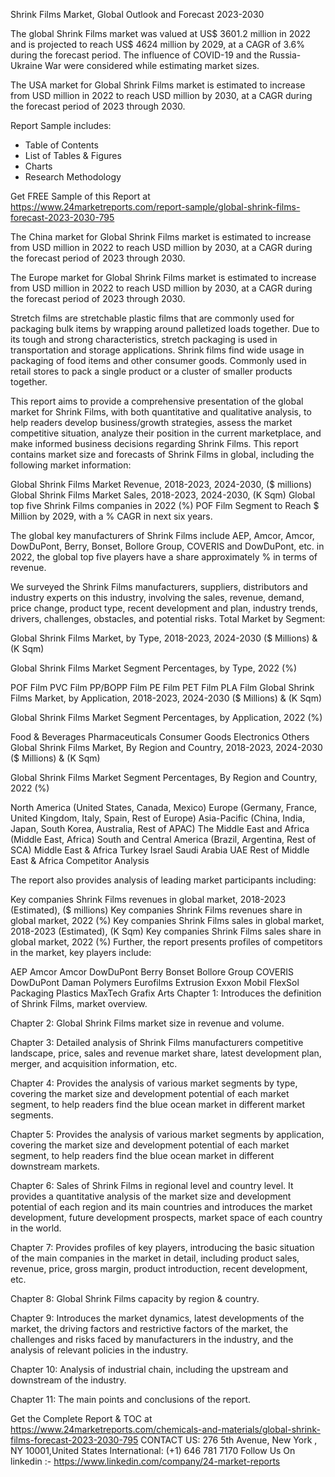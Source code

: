 Shrink Films Market, Global Outlook and Forecast 2023-2030

The global Shrink Films market was valued at US$ 3601.2 million in 2022 and is projected to reach US$ 4624 million by 2029, at a CAGR of 3.6% during the forecast period. The influence of COVID-19 and the Russia-Ukraine War were considered while estimating market sizes.

The USA market for Global Shrink Films market is estimated to increase from USD million in 2022 to reach USD million by 2030, at a CAGR during the forecast period of 2023 through 2030.

Report Sample includes:
- Table of Contents
- List of Tables & Figures
- Charts
- Research Methodology

Get FREE Sample of this Report at https://www.24marketreports.com/report-sample/global-shrink-films-forecast-2023-2030-795

The China market for Global Shrink Films market is estimated to increase from USD million in 2022 to reach USD million by 2030, at a CAGR during the forecast period of 2023 through 2030.

The Europe market for Global Shrink Films market is estimated to increase from USD million in 2022 to reach USD million by 2030, at a CAGR during the forecast period of 2023 through 2030.

Stretch films are stretchable plastic films that are commonly used for packaging bulk items by wrapping around palletized loads together. Due to its tough and strong characteristics, stretch packaging is used in transportation and storage applications. Shrink films find wide usage in packaging of food items and other consumer goods. Commonly used in retail stores to pack a single product or a cluster of smaller products together.

This report aims to provide a comprehensive presentation of the global market for Shrink Films, with both quantitative and qualitative analysis, to help readers develop business/growth strategies, assess the market competitive situation, analyze their position in the current marketplace, and make informed business decisions regarding Shrink Films. This report contains market size and forecasts of Shrink Films in global, including the following market information:

Global Shrink Films Market Revenue, 2018-2023, 2024-2030, ($ millions)
Global Shrink Films Market Sales, 2018-2023, 2024-2030, (K Sqm)
Global top five Shrink Films companies in 2022 (%)
POF Film Segment to Reach $ Million by 2029, with a % CAGR in next six years.

The global key manufacturers of Shrink Films include AEP, Amcor, Amcor, DowDuPont, Berry, Bonset, Bollore Group, COVERIS and DowDuPont, etc. in 2022, the global top five players have a share approximately % in terms of revenue.

We surveyed the Shrink Films manufacturers, suppliers, distributors and industry experts on this industry, involving the sales, revenue, demand, price change, product type, recent development and plan, industry trends, drivers, challenges, obstacles, and potential risks. Total Market by Segment:

Global Shrink Films Market, by Type, 2018-2023, 2024-2030 ($ Millions) & (K Sqm)

Global Shrink Films Market Segment Percentages, by Type, 2022 (%)

POF Film
PVC Film
PP/BOPP Film
PE Film
PET Film
PLA Film
Global Shrink Films Market, by Application, 2018-2023, 2024-2030 ($ Millions) & (K Sqm)

Global Shrink Films Market Segment Percentages, by Application, 2022 (%)

Food & Beverages
Pharmaceuticals
Consumer Goods
Electronics
Others
Global Shrink Films Market, By Region and Country, 2018-2023, 2024-2030 ($ Millions) & (K Sqm)

Global Shrink Films Market Segment Percentages, By Region and Country, 2022 (%)

North America (United States, Canada, Mexico)
Europe (Germany, France, United Kingdom, Italy, Spain, Rest of Europe)
Asia-Pacific (China, India, Japan, South Korea, Australia, Rest of APAC)
The Middle East and Africa (Middle East, Africa)
South and Central America (Brazil, Argentina, Rest of SCA)
Middle East & Africa
Turkey
Israel
Saudi Arabia
UAE
Rest of Middle East & Africa
Competitor Analysis

The report also provides analysis of leading market participants including:

Key companies Shrink Films revenues in global market, 2018-2023 (Estimated), ($ millions)
Key companies Shrink Films revenues share in global market, 2022 (%)
Key companies Shrink Films sales in global market, 2018-2023 (Estimated), (K Sqm)
Key companies Shrink Films sales share in global market, 2022 (%)
Further, the report presents profiles of competitors in the market, key players include:

AEP
Amcor
Amcor
DowDuPont
Berry
Bonset
Bollore Group
COVERIS
DowDuPont
Daman Polymers
Eurofilms Extrusion
Exxon Mobil
FlexSol Packaging
Plastics
MaxTech
Grafix Arts
Chapter 1: Introduces the definition of Shrink Films, market overview.

Chapter 2: Global Shrink Films market size in revenue and volume.

Chapter 3: Detailed analysis of Shrink Films manufacturers competitive landscape, price, sales and revenue market share, latest development plan, merger, and acquisition information, etc.

Chapter 4: Provides the analysis of various market segments by type, covering the market size and development potential of each market segment, to help readers find the blue ocean market in different market segments.

Chapter 5: Provides the analysis of various market segments by application, covering the market size and development potential of each market segment, to help readers find the blue ocean market in different downstream markets.

Chapter 6: Sales of Shrink Films in regional level and country level. It provides a quantitative analysis of the market size and development potential of each region and its main countries and introduces the market development, future development prospects, market space of each country in the world.

Chapter 7: Provides profiles of key players, introducing the basic situation of the main companies in the market in detail, including product sales, revenue, price, gross margin, product introduction, recent development, etc.

Chapter 8: Global Shrink Films capacity by region & country.

Chapter 9: Introduces the market dynamics, latest developments of the market, the driving factors and restrictive factors of the market, the challenges and risks faced by manufacturers in the industry, and the analysis of relevant policies in the industry.

Chapter 10: Analysis of industrial chain, including the upstream and downstream of the industry.

Chapter 11: The main points and conclusions of the report.

Get the Complete Report & TOC at https://www.24marketreports.com/chemicals-and-materials/global-shrink-films-forecast-2023-2030-795
CONTACT US:
276 5th Avenue, New York , NY 10001,United States
International: (+1) 646 781 7170
Follow Us On linkedin :- https://www.linkedin.com/company/24-market-reports
